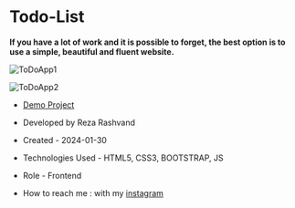 # Todo-List

**If you have a lot of work and it is possible to forget, the best option is to use a simple, beautiful and fluent website.**

![ToDoApp1](https://github.com/Reza-Developer01/Todo-List/assets/157674736/3fdf08f4-f23a-42fe-beeb-24090e6fe90b)

![ToDoApp2](https://github.com/Reza-Developer01/Todo-List/assets/157674736/50ed13bc-c484-4dad-8b57-8b1076709510)

- [Demo Project](https://pouria-farahani-developer.github.io/Accordion-Menu-By-React/)

- Developed by Reza Rashvand

- Created - 2024-01-30

- Technologies Used - HTML5, CSS3, BOOTSTRAP, JS

- Role - Frontend

- How to reach me : with my [instagram](https://www.instagram.com/amirreza_rashvand_developer)
